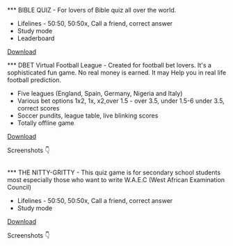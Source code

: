 *** BIBLE QUIZ - For lovers of Bible quiz all over the world.
- Lifelines - 50:50, 50:50x, Call a friend, correct answer
- Study mode
- Leaderboard

<a href="https://raw.githubusercontent.com/theconciseapp/games/main/bquiz/The%20Biblical%20Quiz%20v1.2.apk">Download</a>

*** DBET Virtual Football League - Created for football bet lovers. It's a sophisticated fun game. No real money is earned. It may Help you in real life football prediction.
- Five leagues (England, Spain, Germany, Nigeria and Italy)
- Various bet options 1x2, 1x, x2,over 1.5 - over 3.5, under 1.5-6 under 3.5, correct scores
- Soccer pundits, league table, live blinking scores
- Totally offline game

<a href="https://raw.githubusercontent.com/theconciseapp/games/main/dbt/DBET%20FUN%20VFL.apk">Download</a>

Screenshots 👇

<img src="https://raw.githubusercontent.com/theconciseapp/games/main/dbt/screenshots/1.png" alt="">
<br>
<img src="https://raw.githubusercontent.com/theconciseapp/games/main/dbt/screenshots/2.png" alt="">
<br>
<img src="https://raw.githubusercontent.com/theconciseapp/games/main/dbt/screenshots/3.png" alt="">
<br>
<img src="https://raw.githubusercontent.com/theconciseapp/games/main/dbt/screenshots/4.png" alt="">
<br>
<img src="https://raw.githubusercontent.com/theconciseapp/games/main/dbt/screenshots/5.png" alt="">
<br>
<img src="https://raw.githubusercontent.com/theconciseapp/games/main/dbt/screenshots/6.png" alt="">
<br>
<img src="https://raw.githubusercontent.com/theconciseapp/games/main/dbt/screenshots/7.png" alt="">
<br>
<img src="https://raw.githubusercontent.com/theconciseapp/games/main/dbt/screenshots/8.png" alt="">
<br>
<img src="https://raw.githubusercontent.com/theconciseapp/games/main/dbt/screenshots/9.png" alt="">
<br>
<img src="https://raw.githubusercontent.com/theconciseapp/games/main/dbt/screenshots/10.png" alt="">
<br>
<img src="https://raw.githubusercontent.com/theconciseapp/games/main/dbt/screenshots/11.png" alt="">
<br>
<img src="https://raw.githubusercontent.com/theconciseapp/games/main/dbt/screenshots/12.png" alt="">
<br>
<img src="https://raw.githubusercontent.com/theconciseapp/games/main/dbt/screenshots/13.png" alt="">
<br>
<img src="https://raw.githubusercontent.com/theconciseapp/games/main/dbt/screenshots/14.png" alt="">
<br>
<img src="https://raw.githubusercontent.com/theconciseapp/games/main/dbt/screenshots/15.png" alt="">
<br>
<img src="https://raw.githubusercontent.com/theconciseapp/games/main/dbt/screenshots/16.png" alt="">
<br>
<img src="https://raw.githubusercontent.com/theconciseapp/games/main/dbt/screenshots/17.png" alt="">
<br>


*** THE NITTY-GRITTY - This quiz game is for secondary school students most especially those who want to write
W.A.E.C (West African Examination Council)

- Lifelines - 50:50, 50:50x, Call a friend, correct answer
- Study mode

<a href="https://raw.githubusercontent.com/theconciseapp/games/main/nitty-gritty/The%20Nitty%20Gritty%203.5.apk">Download</a>

Screenshots 👇

<img src="https://raw.githubusercontent.com/theconciseapp/games/main/nitty-gritty/screenshots/1.png" alt="">
<br>
<img src="https://raw.githubusercontent.com/theconciseapp/games/main/nitty-gritty/screenshots/2.png" alt="">
<br>
<img src="https://raw.githubusercontent.com/theconciseapp/games/main/nitty-gritty/screenshots/3.png" alt="">
<br>
<img src="https://raw.githubusercontent.com/theconciseapp/games/main/nitty-gritty/screenshots/4.png" alt="">
<br>
<img src="https://raw.githubusercontent.com/theconciseapp/games/main/nitty-gritty/screenshots/5.png" alt="">
<br>
<img src="https://raw.githubusercontent.com/theconciseapp/games/main/nitty-gritty/screenshots/6.png" alt="">
<br>
<img src="https://raw.githubusercontent.com/theconciseapp/games/main/nitty-gritty/screenshots/7.png" alt="">
<br>





